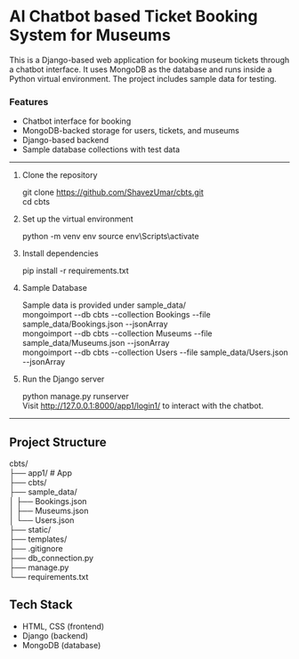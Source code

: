 # AI Chatbot based Ticket Booking System for Museums
This is a Django-based web application for booking museum tickets through a chatbot interface. It uses MongoDB as the database and runs inside a Python virtual environment. The project includes sample data for testing.

### Features
- Chatbot interface for booking
- MongoDB-backed storage for users, tickets, and museums
- Django-based backend
- Sample database collections with test data

---
1. Clone the repository

   git clone https://github.com/ShavezUmar/cbts.git \
   cd cbts

2. Set up the virtual environment

   python -m venv env
   source env\Scripts\activate

3. Install dependencies

   pip install -r requirements.txt

4. Sample Database

   Sample data is provided under sample_data/ \
   mongoimport --db cbts --collection Bookings --file sample_data/Bookings.json --jsonArray \
   mongoimport --db cbts --collection Museums --file sample_data/Museums.json --jsonArray \
   mongoimport --db cbts --collection Users --file sample_data/Users.json --jsonArray

5. Run the Django server

   python manage.py runserver \
   Visit http://127.0.0.1:8000/app1/login1/ to interact with the chatbot.
---

## Project Structure
cbts/ \
  ├── app1/                      # App \
  ├── cbts/ \
  ├── sample_data/ \
  │   ├── Bookings.json \
  │   ├── Museums.json \
  │   └── Users.json \
  ├── static/ \
  ├── templates/ \
  ├── .gitignore \
  ├── db_connection.py \
  ├── manage.py \
  └── requirements.txt

## Tech Stack
- HTML, CSS (frontend)
- Django (backend)
- MongoDB (database)
